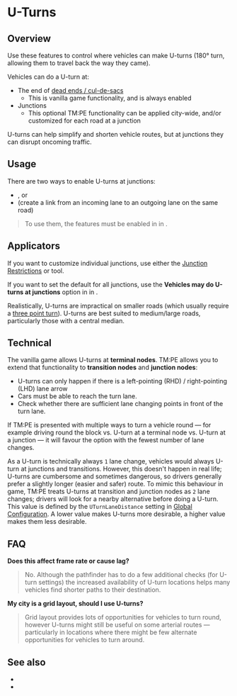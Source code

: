 # U-Turns

## Overview

Use these features to control where vehicles can make U-turns (180° turn, allowing them to travel back the way they
came).

Vehicles can do a U-turn at:

* The end of [dead ends / cul-de-sacs](https://en.wikipedia.org/wiki/Dead_end_(street))
    * This is vanilla game functionality, and is always enabled
* Junctions
    * This optional TM:PE functionality can be applied city-wide, and/or customized for each road at a junction

U-turns can help simplify and shorten vehicle routes, but at junctions they can disrupt oncoming traffic.

## Usage

There are two ways to enable U-turns at junctions:

* [](Junction-Restrictions.md), or
* [](Lane-Connectors.md) (create a link from an incoming lane to an outgoing lane on the same road)

> To use them, the features must be enabled in [](Maintenance.md) in [](Settings.md).

## Applicators

If you want to customize individual junctions, use either the [Junction Restrictions](Junction-Restrictions.md)
or [](Lane-Connectors.md) tool.

If you want to set the default for all junctions, use the **Vehicles may do U-turns at junctions** option
in [](Policies.md) in [](Settings.md).

Realistically, U-turns are impractical on smaller roads (which usually require
a [three point turn](https://en.wikipedia.org/wiki/Three-point_turn)). U-turns are best suited to medium/large roads,
particularly those with a central median.

## Technical

The vanilla game allows U-turns at **terminal nodes**. TM:PE allows you to extend that functionality to **transition
nodes** and **junction nodes**:

* U-turns can only happen if there is a left-pointing (RHD) / right-pointing (LHD) lane arrow
* Cars must be able to reach the turn lane.
* Check whether there are sufficient lane changing points in front of the turn lane.

If TM:PE is presented with multiple ways to turn a vehicle round — for example driving round the block vs. U-turn at a
terminal node vs. U-turn at a junction — it will favour the option with the fewest number of lane changes.

As a U-turn is technically always `1` lane change, vehicles would always U-turn at junctions and transitions. However,
this doesn't happen in real life; U-turns are cumbersome and sometimes dangerous, so drivers generally prefer a slightly
longer (easier and safer) route. To mimic this behaviour in game, TM:PE treats U-turns at transition and junction nodes
as `2` lane changes; drivers will look for a nearby alternative before doing a U-turn. This value is defined by
the `UTurnLaneDistance` setting in [Global Configuration](Global-Configuration.md). A lower value makes U-turns more
desirable, a higher value makes them less desirable.

## FAQ

**Does this affect frame rate or cause lag?**
> No. Although the pathfinder has to do a few additional checks (for U-turn settings) the increased availability of
> U-turn locations helps many vehicles find shorter paths to their destination.

**My city is a grid layout, should I use U-turns?**
> Grid layout provides lots of opportunities for vehicles to turn round, however U-turns might still be useful on some
> arterial routes — particularly in locations where there might be few alternate opportunities for vehicles to turn
> around.

## See also

* [](Lane-Changes.md)
* [](Nodes,-Segments,-Lanes.md)